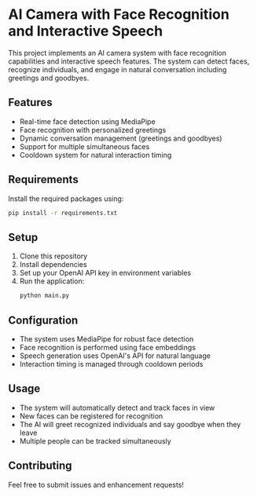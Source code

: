 # AI Camera with Face Recognition and Interactive Speech

This project implements an AI camera system with face recognition capabilities and interactive speech features. The system can detect faces, recognize individuals, and engage in natural conversation including greetings and goodbyes.

## Features

- Real-time face detection using MediaPipe
- Face recognition with personalized greetings
- Dynamic conversation management (greetings and goodbyes)
- Support for multiple simultaneous faces
- Cooldown system for natural interaction timing

## Requirements

Install the required packages using:

```bash
pip install -r requirements.txt
```

## Setup

1. Clone this repository
2. Install dependencies
3. Set up your OpenAI API key in environment variables
4. Run the application:
   ```bash
   python main.py
   ```

## Configuration

- The system uses MediaPipe for robust face detection
- Face recognition is performed using face embeddings
- Speech generation uses OpenAI's API for natural language
- Interaction timing is managed through cooldown periods

## Usage

- The system will automatically detect and track faces in view
- New faces can be registered for recognition
- The AI will greet recognized individuals and say goodbye when they leave
- Multiple people can be tracked simultaneously

## Contributing

Feel free to submit issues and enhancement requests!